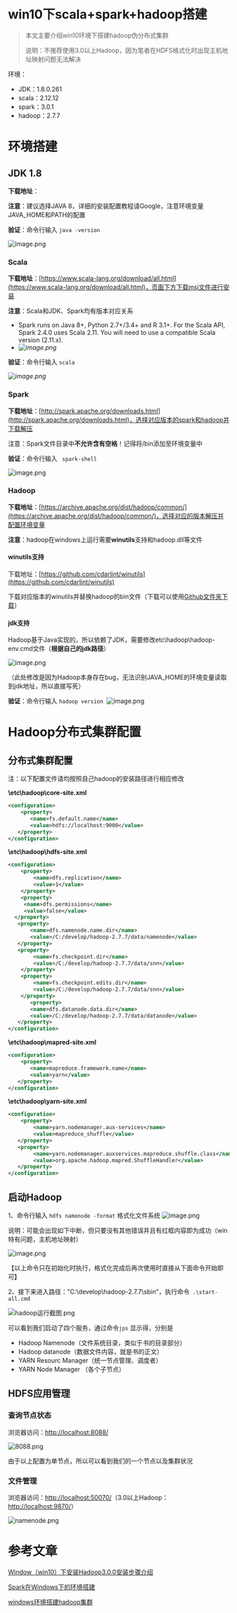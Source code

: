 # win10下scala+spark+hadoop搭建

> 本文主要介绍win10环境下搭建hadoop伪分布式集群
>
> 说明：不推荐使用3.0以上Hadoop，因为笔者在HDFS格式化时出现主机地址映射问题无法解决

环境：

- JDK：1.8.0.261
- scala：2.12.12
- spark：3.0.1
- hadoop：2.7.7
# 环境搭建
## JDK 1.8
**下载地址**：

**注意**：建议选择JAVA 8，详细的安装配置教程请Google，注意环境变量JAVA_HOME和PATH的配置

**验证**：命令行输入 ` java -version ` 

![image.png](https://cdn.nlark.com/yuque/0/2020/png/295691/1602348324760-91c67f95-32ba-405c-b594-42b1b1acc49c.png)

### Scala
**下载地址**：[https://www.scala-lang.org/download/all.html](https://www.scala-lang.org/download/all.html)，页面下方下载msi文件进行安装

**注意**：Scala和JDK、Spark均有版本对应关系

- Spark runs on Java 8+, Python 2.7+/3.4+ and R 3.1+. For the Scala API, Spark 2.4.0 uses Scala 2.11. You will need to use a compatible Scala version (2.11.x).
- _![image.png](https://cdn.nlark.com/yuque/0/2020/png/295691/1602348170678-bc14fd3e-6b5f-47da-8128-37a57512131e.png)_



**验证**：命令行输入 ` scala `

_![image.png](https://cdn.nlark.com/yuque/0/2020/png/295691/1602348418238-729de30a-438e-4bec-947a-c8dab6fee12b.png)_

### Spark
**下载地址**：[http://spark.apache.org/downloads.html](http://spark.apache.org/downloads.html)，选择对应版本的spark和hadoop并下载解压

注意：Spark文件目录中**不允许含有空格**！记得将/bin添加至环境变量中

**验证**：命令行输入 ` spark-shell` 

![image.png](https://cdn.nlark.com/yuque/0/2020/png/295691/1602350314258-1b8700ce-1e03-40f4-8fff-fdbe9f3c8fe6.png)

### Hadoop
**下载地址**：[https://archive.apache.org/dist/hadoop/common/](https://archive.apache.org/dist/hadoop/common/)，选择对应的版本解压并配置环境变量

**注意**：hadoop在windows上运行需要**winutils**支持和hadoop.dll等文件

#### winutils支持
下载地址：[https://github.com/cdarlint/winutils](https://github.com/cdarlint/winutils)

下载对应版本的winutils并替换hadoop的bin文件（下载可以使用[Github文件夹下载](https://minhaskamal.github.io/DownGit/#/home)）

#### jdk支持
Hadoop基于Java实现的，所以依赖了JDK，需要修改etc\hadoop\hadoop-env.cmd文件（**根据自己的jdk路径**）

![image.png](https://cdn.nlark.com/yuque/0/2020/png/295691/1602350705472-d74f4059-496c-47ea-8648-1cf3870eb3db.png)

（此处修改是因为Hadoop本身存在bug，无法识别JAVA_HOME的环境变量读取到jdk地址，所以直接写死）

**验证**：命令行输入 ` hadoop version ` 
![image.png](https://cdn.nlark.com/yuque/0/2020/png/295691/1602350797645-3df8914f-1314-4e6f-94d7-068b9de66d94.png)

# Hadoop分布式集群配置

## 分布式集群配置

注：以下配置文件请均按照自己hadoop的安装路径进行相应修改

**\etc\hadoop\core-site.xml**

```xml
<configuration>
	<property>
       <name>fs.default.name</name>
       <value>hdfs://localhost:9000</value>
   </property>
</configuration>
```
**\etc\hadoop\hdfs-site.xml**
```xml
<configuration>
    <property>
        <name>dfs.replication</name>
        <value>1</value>
    </property>
	<property> 
     <name>dfs.permissions</name> 
     <value>false</value> 
  </property>
   <property>
       <name>dfs.namenode.name.dir</name>
       <value>/C:/develop/hadoop-2.7.7/data/namenode</value>
   </property>
   <property>
		<name>fs.checkpoint.dir</name>
		<value>/C:/develop/hadoop-2.7.7/data/snn</value>
	</property>
	<property>
		<name>fs.checkpoint.edits.dir</name>
		<value>/C:/develop/hadoop-2.7.7/data/snn</value>
	</property>
	   <property>
       <name>dfs.datanode.data.dir</name>
       <value>/C:/develop/hadoop-2.7.7/data/datanode</value>
   </property>
</configuration>
```
**\etc\hadoop\mapred-site.xml**
```xml
<configuration>
	<property>
       <name>mapreduce.framework.name</name>
       <value>yarn</value>
   </property>
</configuration>
```
**\etc\hadoop\yarn-site.xml**
```xml
<configuration>
	<property>
    	<name>yarn.nodemanager.aux-services</name>
    	<value>mapreduce_shuffle</value>
   </property>
   <property>
      	<name>yarn.nodemanager.auxservices.mapreduce.shuffle.class</name>  
		<value>org.apache.hadoop.mapred.ShuffleHandler</value>
   </property>
</configuration>
```
## 启动Hadoop
1、命令行输入 ` hdfs namenode -format ` 格式化文件系统
![image.png](https://cdn.nlark.com/yuque/0/2020/png/295691/1602351313845-57b0f391-138f-4d17-849c-507675ae29e3.png)

说明：可能会出现如下中断，但只要没有其他错误并且有红框内容即为成功（win特有问题，主机地址映射）

![image.png](https://cdn.nlark.com/yuque/0/2020/png/295691/1602351421477-d556e8b1-a828-4db3-9f69-be120fe55f88.png)

【以上命令只在初始化时执行，格式化完成后再次使用时直接从下面命令开始即可】

2、接下来进入路径："C:\develop\hadoop-2.7.7\sbin"，执行命令` .\start-all.cmd` 

![hadoop运行截图.png](https://cdn.nlark.com/yuque/0/2020/png/295691/1602351616587-0f454759-5769-4d78-8ded-9c9994b588c8.png)

可以看到我们启动了四个服务，通过命令` jps ` 显示得，分别是

- Hadoop Namenode（文件系统目录，类似于书的目录部分）
- Hadoop datanode（数据文件内容，就是书的正文）
- YARN Resourc Manager（统一节点管理、调度者）
- YARN Node Manager （各个子节点）
## HDFS应用管理
### 查询节点状态
浏览器访问：[http://localhost:8088/](http://localhost:9870/)

![8088.png](https://cdn.nlark.com/yuque/0/2020/png/295691/1602351830163-bac2aa95-0053-402e-ac51-bc2c58d199a8.png)

由于以上配置为单节点，所以可以看到我们的一个节点以及集群状况

### 文件管理
浏览器访问：[http://localhost:50070/](http://localhost:9870/)（3.0以上Hadoop：[http://localhost:9870/](http://localhost:9870/)）

![namenode.png](https://cdn.nlark.com/yuque/0/2020/png/295691/1602351978756-cb7050a2-f2c2-4285-9a97-d385570c0e29.png)

# 参考文章
[Window（win10）下安装Hadoop3.0.0安装步骤介绍](https://blog.csdn.net/caopeng721210/article/details/108750671?depth_1-)

[Spark在Windows下的环境搭建](https://blog.csdn.net/u011513853/article/details/52865076)

[windows环境搭建hadoop集群](https://www.jianshu.com/p/1e7e9a70262d)